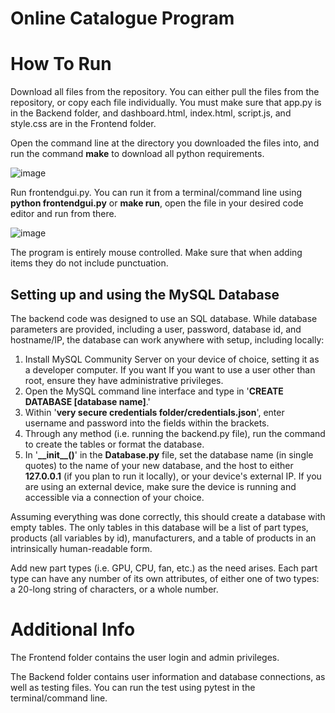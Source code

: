 # Online Catalogue Program

# How To Run

Download all files from the repository. You can either pull the files from the repository, or copy each file individually. 
You must make sure that app.py is in the Backend folder, and dashboard.html, index.html, script.js, and style.css are in the Frontend folder.

Open the command line at the directory you downloaded the files into, and run the command **make** to download all python requirements.

![image](https://github.com/user-attachments/assets/37abb2f6-5116-4dea-8740-2247ec3a245f)

Run frontendgui.py. You can run it from a terminal/command line using **python frontendgui.py** or **make run**, open the file in your desired code editor and run from there.

![image](https://github.com/user-attachments/assets/de1ca0f9-4767-4999-b86f-8f81fdb86164)

The program is entirely mouse controlled. Make sure that when adding items they do not include punctuation.

## Setting up and using the MySQL Database

The backend code was designed to use an SQL database. While database parameters are provided,
including a user, password, database id, and hostname/IP, the database can work anywhere with setup,
including locally:

1.  Install MySQL Community Server on your device of choice, setting it as a developer computer. If you want
    If you want to use a user other than root, ensure they have administrative privileges.
2.  Open the MySQL command line interface and type in '__CREATE DATABASE [database name]__.'
3.  Within '__very secure credentials folder/credentials.json__', enter username and password into the
    fields within the brackets.
4.  Through any method (i.e. running the backend.py file), run the command to create the tables or
    format the database.
5.  In '__\_\_init\_\_()__' in the __Database.py__ file, set the database name (in single quotes) 
    to the name of your new database, and the host to either __127.0.0.1__ (if you plan to 
    run it locally), or your device's external IP. If you are using an external device,
    make sure the device is running and accessible via a connection of your choice.

Assuming everything was done correctly, this should create a database with empty tables. The only
tables in this database will be a list of part types, products (all variables by id), 
manufacturers, and a table of products in an intrinsically human-readable form.

Add new part types (i.e. GPU, CPU, fan, etc.) as the need arises. Each part type can have any number of
its own attributes, of either one of two types: a 20-long string of characters, or a whole number.

# Additional Info

The Frontend folder contains the user login and admin privileges.

The Backend folder contains user information and database connections, as well as testing files. You can run the test using pytest in the terminal/command line.